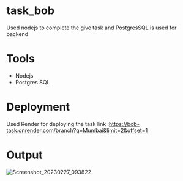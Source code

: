 # task_bob
   Used nodejs to complete the give task and PostgresSQL is used for backend 
# Tools
  * Nodejs
  * Postgres SQL
# Deployment 
  Used Render for deploying the task  link :https://bob-task.onrender.com/branch?q=Mumbai&limit=2&offset=1
# Output
![Screenshot_20230227_093822](https://user-images.githubusercontent.com/77102491/221616711-3aebc1a9-2193-4a75-adbb-14a448be10b6.png)
